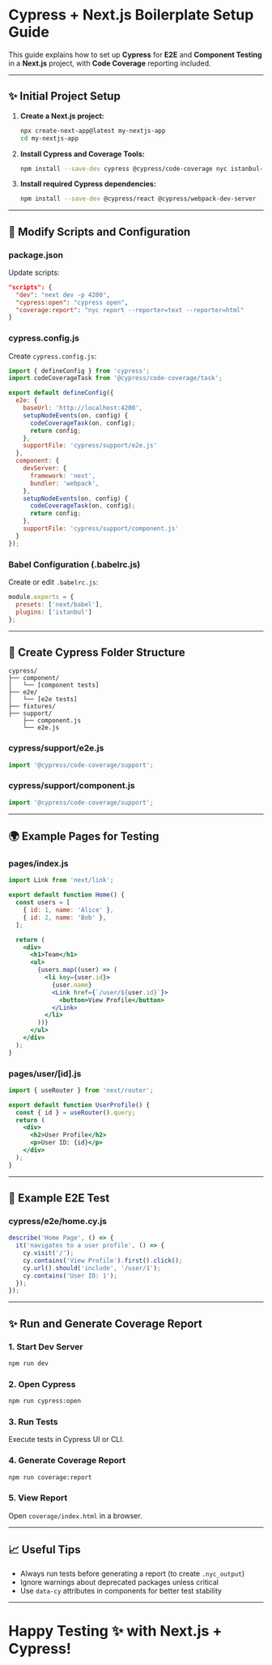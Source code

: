 # Cypress + Next.js Boilerplate Setup Guide

This guide explains how to set up **Cypress** for **E2E** and **Component Testing** in a **Next.js** project, with **Code Coverage** reporting included.

---

## ✨ Initial Project Setup

1. **Create a Next.js project:**
   ```bash
   npx create-next-app@latest my-nextjs-app
   cd my-nextjs-app
   ```

2. **Install Cypress and Coverage Tools:**
   ```bash
   npm install --save-dev cypress @cypress/code-coverage nyc istanbul-lib-coverage babel-plugin-istanbul
   ```

3. **Install required Cypress dependencies:**
   ```bash
   npm install --save-dev @cypress/react @cypress/webpack-dev-server
   ```

---

## 🔄 Modify Scripts and Configuration

### package.json

Update scripts:
```json
"scripts": {
  "dev": "next dev -p 4200",
  "cypress:open": "cypress open",
  "coverage:report": "nyc report --reporter=text --reporter=html"
}
```

### cypress.config.js

Create `cypress.config.js`:
```js
import { defineConfig } from 'cypress';
import codeCoverageTask from '@cypress/code-coverage/task';

export default defineConfig({
  e2e: {
    baseUrl: 'http://localhost:4200',
    setupNodeEvents(on, config) {
      codeCoverageTask(on, config);
      return config;
    },
    supportFile: 'cypress/support/e2e.js'
  },
  component: {
    devServer: {
      framework: 'next',
      bundler: 'webpack',
    },
    setupNodeEvents(on, config) {
      codeCoverageTask(on, config);
      return config;
    },
    supportFile: 'cypress/support/component.js'
  }
});
```

### Babel Configuration (.babelrc.js)

Create or edit `.babelrc.js`:
```js
module.exports = {
  presets: ['next/babel'],
  plugins: ['istanbul']
};
```

---

## 🔀 Create Cypress Folder Structure

```
cypress/
├── component/
│   └── [component tests]
├── e2e/
│   └── [e2e tests]
├── fixtures/
├── support/
    ├── component.js
    └── e2e.js
```

### cypress/support/e2e.js
```js
import '@cypress/code-coverage/support';
```

### cypress/support/component.js
```js
import '@cypress/code-coverage/support';
```

---

## 🌍 Example Pages for Testing

### pages/index.js
```jsx
import Link from 'next/link';

export default function Home() {
  const users = [
    { id: 1, name: 'Alice' },
    { id: 2, name: 'Bob' },
  ];

  return (
    <div>
      <h1>Team</h1>
      <ul>
        {users.map((user) => (
          <li key={user.id}>
            {user.name}
            <Link href={`/user/${user.id}`}>
              <button>View Profile</button>
            </Link>
          </li>
        ))}
      </ul>
    </div>
  );
}
```

### pages/user/[id].js
```jsx
import { useRouter } from 'next/router';

export default function UserProfile() {
  const { id } = useRouter().query;
  return (
    <div>
      <h2>User Profile</h2>
      <p>User ID: {id}</p>
    </div>
  );
}
```

---

## 🔢 Example E2E Test

### cypress/e2e/home.cy.js
```js
describe('Home Page', () => {
  it('navigates to a user profile', () => {
    cy.visit('/');
    cy.contains('View Profile').first().click();
    cy.url().should('include', '/user/1');
    cy.contains('User ID: 1');
  });
});
```

---

## ✨ Run and Generate Coverage Report

### 1. Start Dev Server
```bash
npm run dev
```

### 2. Open Cypress
```bash
npm run cypress:open
```

### 3. Run Tests

Execute tests in Cypress UI or CLI.

### 4. Generate Coverage Report
```bash
npm run coverage:report
```

### 5. View Report
Open `coverage/index.html` in a browser.

---

## 📈 Useful Tips
- Always run tests before generating a report (to create `.nyc_output`)
- Ignore warnings about deprecated packages unless critical
- Use `data-cy` attributes in components for better test stability

---

# Happy Testing ✨ with Next.js + Cypress!

